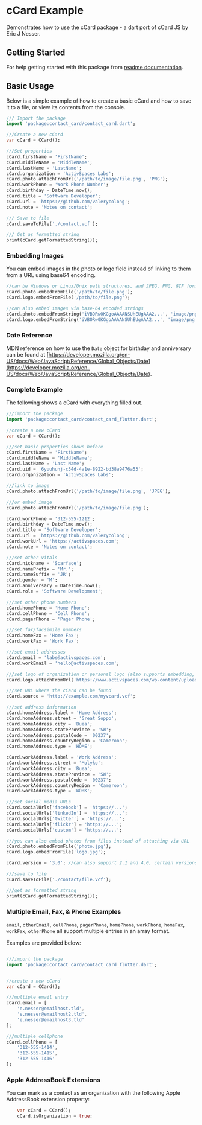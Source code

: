 # cCard Example

Demonstrates how to use the cCard package - a dart port of cCard JS by Eric J Nesser.

## Getting Started

For help getting started with this package from [readme documentation](https://pub.dev/packages/vcard).

## Basic Usage

Below is a simple example of how to create a basic cCard and how to save it to a file, or view its contents from the console.

``` dart
/// Import the package
import 'package:contact_card/contact_card.dart';

///Create a new cCard
var cCard = CCard();

///Set properties
cCard.firstName = 'FirstName';
cCard.middleName = 'MiddleName';
cCard.lastName = 'LastName';
cCard.organization = 'ActivSpaces Labs';
cCard.photo.attachFromUrl('/path/to/image/file.png', 'PNG');
cCard.workPhone = 'Work Phone Number';
cCard.birthday = DateTime.now();
cCard.title = 'Software Developer';
cCard.url = 'https://github.com/valerycolong';
cCard.note = 'Notes on contact';

/// Save to file
cCard.saveToFile('./contact.vcf');

/// Get as formatted string
print(cCard.getFormattedString());

```

### Embedding Images

You can embed images in the photo or logo field instead of linking to them from a URL using base64 encoding.

```dart
//can be Windows or Linux/Unix path structures, and JPEG, PNG, GIF formats
cCard.photo.embedFromFile('/path/to/file.png');
cCard.logo.embedFromFile('/path/to/file.png');
```

```dart
//can also embed images via base-64 encoded strings
cCard.photo.embedFromString('iVBORw0KGgoAAAANSUhEUgAAA2...', 'image/png');
cCard.logo.embedFromString('iVBORw0KGgoAAAANSUhEUgAAA2...', 'image/png');
```

### Date Reference

MDN reference on how to use the `Date` object for birthday and anniversary can be found at [https://developer.mozilla.org/en-US/docs/Web/JavaScript/Reference/Global_Objects/Date](https://developer.mozilla.org/en-US/docs/Web/JavaScript/Reference/Global_Objects/Date).

### Complete Example

The following shows a cCard with everything filled out.

```dart
///import the package
import 'package:contact_card/contact_card_flutter.dart';

//create a new cCard
var cCard = CCard();

///set basic properties shown before
cCard.firstName = 'FirstName';
cCard.middleName = 'MiddleName';
cCard.lastName = 'Last Name';
cCard.uid = '6yuuhuhj-c34d-4a1e-8922-bd38a9476a53';
cCard.organization = 'ActivSpaces Labs';

///link to image
cCard.photo.attachFromUrl('/path/to/image/file.png', 'JPEG');

///or embed image
cCard.photo.attachFromUrl('/path/to/image/file.png');

cCard.workPhone = '312-555-1212';
cCard.birthday = DateTime.now();
cCard.title = 'Software Developer';
cCard.url = 'https://github.com/valerycolong';
cCard.workUrl = 'https://activspaces.com';
cCard.note = 'Notes on contact';

///set other vitals
cCard.nickname = 'Scarface';
cCard.namePrefix = 'Mr.';
cCard.nameSuffix = 'JR';
cCard.gender = 'M';
cCard.anniversary = DateTime.now();
cCard.role = 'Software Development';

///set other phone numbers
cCard.homePhone = 'Home Phone';
cCard.cellPhone = 'Cell Phone';
cCard.pagerPhone = 'Pager Phone';

///set fax/facsimile numbers
cCard.homeFax = 'Home Fax';
cCard.workFax = 'Work Fax';

///set email addresses
cCard.email = 'labs@activspaces.com';
cCard.workEmail = 'hello@activspaces.com';

///set logo of organization or personal logo (also supports embedding, see above)
cCard.logo.attachFromUrl('https://www.activspaces.com/wp-content/uploads/2019/01/ActivSpaces-Logo_Dark.png', 'PNG');

///set URL where the cCard can be found
cCard.source = 'http://example.com/myvcard.vcf';

///set address information
cCard.homeAddress.label = 'Home Address';
cCard.homeAddress.street = 'Great Soppo';
cCard.homeAddress.city = 'Buea';
cCard.homeAddress.stateProvince = 'SW';
cCard.homeAddress.postalCode = '00237';
cCard.homeAddress.countryRegion = 'Cameroon';
cCard.homeAddress.type = 'HOME';

cCard.workAddress.label = 'Work Address';
cCard.workAddress.street = 'Molyko';
cCard.workAddress.city = 'Buea';
cCard.workAddress.stateProvince = 'SW';
cCard.workAddress.postalCode = '00237';
cCard.workAddress.countryRegion = 'Cameroon';
cCard.workAddress.type = 'WORK';

///set social media URLs
cCard.socialUrls['facebook'] = 'https://...';
cCard.socialUrls['linkedIn'] = 'https://...';
cCard.socialUrls['twitter'] = 'https://...';
cCard.socialUrls['flickr'] = 'https://...';
cCard.socialUrls['custom'] = 'https://...';

///you can also embed photos from files instead of attaching via URL
cCard.photo.embedFromFile('photo.jpg');
cCard.logo.embedFromFile('logo.jpg');

cCard.version = '3.0'; //can also support 2.1 and 4.0, certain versions only support certain fields

///save to file
cCard.saveToFile('./contact/file.vcf');

///get as formatted string
print(cCard.getFormattedString());
```

### Multiple Email, Fax, & Phone Examples

`email`, `otherEmail`, `cellPhone`, `pagerPhone`, `homePhone`, `workPhone`, `homeFax`, `workFax`, `otherPhone` all support multiple entries in an array format.

Examples are provided below:

```dart

///import the package
import 'package:contact_card/contact_card_flutter.dart';


//create a new cCard
var cCard = CCard();

///multiple email entry
cCard.email = [
    'e.nesser@emailhost.tld',
    'e.nesser@emailhost2.tld',
    'e.nesser@emailhost3.tld'
];

///multiple cellphone
cCard.cellPhone = [
    '312-555-1414',
    '312-555-1415',
    '312-555-1416'
];

```

### Apple AddressBook Extensions

You can mark as a contact as an organization with the following Apple AddressBook extension property:

```dart
    var cCard = CCard();
    cCard.isOrganization = true;
```